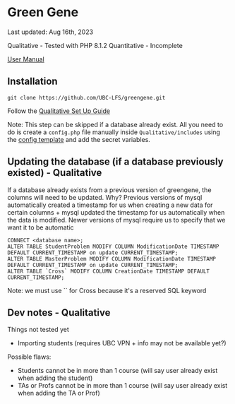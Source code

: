 # Green Gene
Last updated: Aug 16th, 2023

Qualitative - Tested with PHP 8.1.2
Quantitative - Incomplete

[User Manual](/docs/greengene_user_manual.pdf)

## Installation
```
git clone https://github.com/UBC-LFS/greengene.git
```

Follow the [Qualitative Set Up Guide](./Qualitative/INSTALL.md)

Note: This step can be skipped if a database already exist.
All you need to do is create a `config.php` file manually inside `Qualitative/includes` using the [config template](./Qualitative/includes/config.php-example) and add the secret variables.

## Updating the database (if a database previously existed) - Qualitative
If a database already exists from a previous version of greengene, the columns will need to be updated. Why?
Previous versions of mysql automatically created a timestamp for us when creating a new data for certain columns + mysql updated the timestamp for us automatically when the data is modified. Newer versions of mysql require us to specify that we want it to be automatic
```
CONNECT <database name>;
ALTER TABLE StudentProblem MODIFY COLUMN ModificationDate TIMESTAMP DEFAULT CURRENT_TIMESTAMP on update CURRENT_TIMESTAMP;
ALTER TABLE MasterProblem MODIFY COLUMN ModificationDate TIMESTAMP DEFAULT CURRENT_TIMESTAMP on update CURRENT_TIMESTAMP;
ALTER TABLE `Cross` MODIFY COLUMN CreationDate TIMESTAMP DEFAULT CURRENT_TIMESTAMP;
```

Note: we must use `` for Cross because it's a reserved SQL keyword

## Dev notes - Qualitative
Things not tested yet
- Importing students (requires UBC VPN + info may not be available yet?)

Possible flaws:
- Students cannot be in more than 1 course (will say user already exist when adding the student)
- TAs or Profs cannot be in more than 1 course (will say user already exist when adding the TA or Prof)

